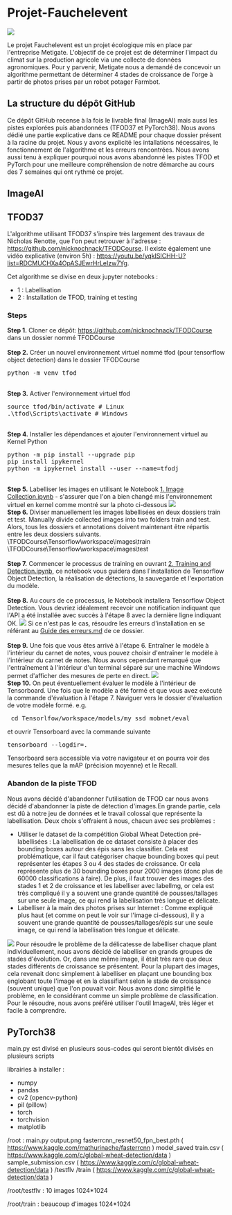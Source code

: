 # Projet-Fauchelevent

<img src="https://le-cdn.website-editor.net/22136137722b4fd9bef4eaa9defe6148/dms3rep/multi/opt/logo_farmbot_fauchelevent-596w.png">

Le projet Fauchelevent est un projet écologique mis en place par l'entreprise Metigate. L'objectif de ce projet est de déterminer l'impact du climat sur la production agricole via une collecte de données agronomiques. Pour y parvenir, Metigate nous a demandé de concevoir un algorithme permettant de déterminer 4 stades de croissance de l'orge à partir de photos prises par un robot potager Farmbot.

## La structure du dépôt GitHub

Ce dépôt GitHub recense à la fois le livrable final (ImageAI) mais aussi les pistes explorées puis abandonnées (TFOD37 et PyTorch38). Nous avons dédié une partie explicative dans ce README pour chaque dossier présent à la racine du projet. Nous y avons explicité les intallations nécessaires, le fonctionnement de l'algorithme et les erreurs rencontrées. Nous avons aussi tenu à expliquer pourquoi nous avons abandonné les pistes TFOD et PyTorch pour une meilleure compréhension de notre démarche au cours des 7 semaines qui ont rythmé ce projet.

## ImageAI
## TFOD37

L'algorithme utilisant TFOD37 s'inspire très largement des travaux de Nicholas Renotte, que l'on peut retrouver à l'adresse : https://github.com/nicknochnack/TFODCourse. Il existe également une vidéo explicative (environ 5h) : https://youtu.be/yqkISICHH-U?list=RDCMUCHXa4OpASJEwrHrLeIzw7Yg.

Cet algorithme se divise en deux jupyter notebooks :
- 1 : Labellisation
- 2 : Installation de TFOD, training et testing

### Steps

<b>Step 1.</b> Cloner ce dépôt: https://github.com/nicknochnack/TFODCourse dans un dossier nommé TFODCourse
<br/><br/>
<b>Step 2.</b> Créer un nouvel environnement virtuel nommé tfod (pour tensorflow object detection) dans le dossier TFODCourse
<pre>
python -m venv tfod
</pre> 
<br/>
<b>Step 3.</b> Activer l'environnement virtuel tfod
<pre>
source tfod/bin/activate # Linux
.\tfod\Scripts\activate # Windows 
</pre>
<br/>
<b>Step 4.</b> Installer les dépendances et ajouter l'environnement virtuel au Kernel Python
<pre>
python -m pip install --upgrade pip
pip install ipykernel
python -m ipykernel install --user --name=tfodj
</pre>
<br/>
<b>Step 5.</b> Labelliser les images en utilisant le Notebook <a href="https://github.com/Tijoxa/Projet-Fauchelevent/blob/main/TFOD37/1.%20Image%20Collection.ipynb">1. Image Collection.ipynb</a> - s'assurer que l'on a bien changé mis l'environnement virtuel en kernel comme montré sur la photo ci-dessous
<img src="https://i.imgur.com/8yac6Xl.png"> 
<br/>
<b>Step 6.</b> Diviser manuellement les images labellisées en deux dossiers train et test. Manually divide collected images into two folders train and test. Alors, tous les dossiers et annotations doivent maintenant être répartis entre les deux dossiers suivants. <br/>
\TFODCourse\Tensorflow\workspace\images\train<br />
\TFODCourse\Tensorflow\workspace\images\test
<br/><br/>
<b>Step 7.</b> Commencer le processus de training en ouvrant <a href="https://github.com/Tijoxa/Projet-Fauchelevent/blob/main/TFOD37/2.%20Training%20and%20Detection.ipynb">2. Training and Detection.ipynb</a>, ce notebook vous guidera dans l'installation de Tensorflow Object Detection, la réalisation de détections, la sauvegarde et l'exportation du modèle. 
<br /><br/>
<b>Step 8.</b> Au cours de ce processus, le Notebook installera Tensorflow Object Detection. Vous devriez idéalement recevoir une notification indiquant que l'API a été installée avec succès à l'étape 8 avec la dernière ligne indiquant OK.  
<img src="https://i.imgur.com/FSQFo16.png">
Si ce n'est pas le cas, résoudre les erreurs d'installation en se référant au <a href="https://github.com/Tijoxa/Projet-Fauchelevent/blob/main/TFOD37/Error%20Guide.md">Guide des erreurs.md</a> de ce dossier.
<br /> <br/>
<b>Step 9.</b> Une fois que vous êtes arrivé à l'étape 6. Entraîner le modèle à l'intérieur du carnet de notes, vous pouvez choisir d'entraîner le modèle à l'intérieur du carnet de notes. Nous avons cependant remarqué que l'entraînement à l'intérieur d'un terminal séparé sur une machine Windows permet d'afficher des mesures de perte en direct. 
<img src="https://i.imgur.com/K0wLO57.png"> 
<br />
<b>Step 10.</b> On peut éventuellement évaluer le modèle à l'intérieur de Tensorboard. Une fois que le modèle a été formé et que vous avez exécuté la commande d'évaluation à l'étape 7. Naviguer vers le dossier d'évaluation de votre modèle formé. e.g. 
<pre> cd Tensorlfow/workspace/models/my_ssd_mobnet/eval</pre> 
et ouvrir Tensorboard avec la commande suivante
<pre>tensorboard --logdir=. </pre>
Tensorboard sera accessible via votre navigateur et on pourra voir des mesures telles que la mAP (précision moyenne) et le Recall.
<br />

### Abandon de la piste TFOD

Nous avons décidé d'abandonner l'utilisation de TFOD car nous avons décidé d'abandonner la piste de détection d'images.En grande partie, cela est dû à notre jeu de données et le travail colossal que représente la labellisation.
Deux choix s'offraient à nous, chacun avec ses problèmes :
- Utiliser le dataset de la compétition Global Wheat Detection pré-labellisées : La labellisation de ce dataset consiste à placer des bounding boxes autour des épis sans les classifier. Cela est problématique, car il faut catégoriser chaque bounding boxes qui peut représenter les étapes 3 ou 4 des stades de croissance. Or cela représente plus de 30 bounding boxes pour 2000 images (donc plus de 60000 classifications à faire). De plus, il faut trouver des images des stades 1 et 2 de croissance et les labelliser avec labelImg, or cela est très compliqué il y a souvent une grande quantité de pousses/tallages sur une seule image, ce qui rend la labellisation très longue et délicate.
- Labelliser à la main des photos prises sur Internet : Comme expliqué plus haut (et comme on peut le voir sur l'image ci-dessous), il y a souvent une grande quantité de pousses/tallages/épis sur une seule image, ce qui rend la labellisation très longue et délicate.
<img src="https://agriculture.gouv.fr/sites/minagri/files/styles/affichage_pleine-page_790x435/public/epis_de_ble.jpg?itok=CvMknqge"> 
Pour résoudre le problème de la délicatesse de labelliser chaque plant individuellement, nous avons décidé de labelliser en grands groupes de stades d'évolution. Or, dans une même image, il était très rare que deux stades différents de croissance se présentent. Pour la plupart des images, cela revenait donc simplement à labelliser en plaçant une bounding box englobant toute l'image et en la classifiant selon le stade de croissance (souvent unique) que l'on pouvait voir. Nous avons donc simplifié le problème, en le considérant comme un simple problème de classification. Pour le résoudre, nous avons préféré utiliser l'outil ImageAI, très léger et facile à comprendre.

## PyTorch38

main.py est divisé en plusieurs sous-codes qui seront bientôt divisés en plusieurs scripts

librairies à installer :
- numpy
- pandas
- cv2 (opencv-python)
- pil (pillow)
- torch
- torchvision
- matplotlib

/root :
main.py
output.png
fasterrcnn_resnet50_fpn_best.pth   ( https://www.kaggle.com/mathurinache/fasterrcnn )
model_saved
train.csv   ( https://www.kaggle.com/c/global-wheat-detection/data )
sample_submission.csv   ( https://www.kaggle.com/c/global-wheat-detection/data )
/testflv
/train   ( https://www.kaggle.com/c/global-wheat-detection/data )

/root/testflv :
10 images 1024*1024

/root/train :
beaucoup d'images 1024*1024
